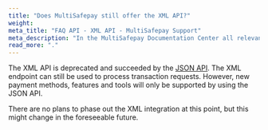 ```yaml
---
title: "Does MultiSafepay still offer the XML API?"
weight:
meta_title: "FAQ API - XML API - MultiSafepay Support"
meta_description: "In the MultiSafepay Documentation Center all relevant information regarding our Plugins and API. As well as Support pages for Payment Method, Tools and General Questions. You can also find the contact details of our Support Team and Integration Team."
read_more: "."
---
```


The XML API is deprecated and succeeded by the [JSON API](/api/). The XML endpoint can still be used to process transaction requests. However, new payment methods, features and tools will only be supported by using the JSON API.

There are no plans to phase out the XML integration at this point, but this might change in the foreseeable future.
